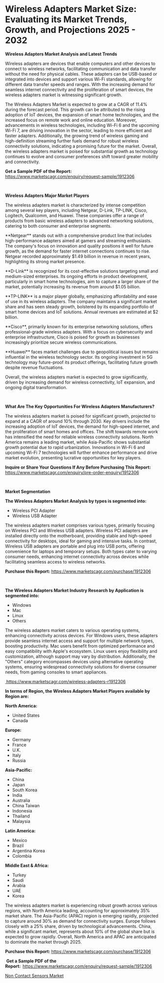 <p><h1>Wireless Adapters Market Size: Evaluating its Market Trends, Growth, and Projections 2025 - 2032</h1></p><p><strong>Wireless Adapters Market Analysis and Latest Trends</strong></p>
<p><p>Wireless adapters are devices that enable computers and other devices to connect to wireless networks, facilitating communication and data transfer without the need for physical cables. These adapters can be USB-based or integrated into devices and support various Wi-Fi standards, allowing for different data transfer speeds and ranges. With the increasing demand for seamless internet connectivity and the proliferation of smart devices, the wireless adapters market is witnessing significant growth.</p><p>The Wireless Adapters Market is expected to grow at a CAGR of 11.4% during the forecast period. This growth can be attributed to the rising adoption of IoT devices, the expansion of smart home technologies, and the increased focus on remote work and online education. Moreover, advancements in wireless technologies, including Wi-Fi 6 and the upcoming Wi-Fi 7, are driving innovation in the sector, leading to more efficient and faster adapters. Additionally, the growing trend of wireless gaming and high-definition streaming further fuels demand for robust wireless connectivity solutions, indicating a promising future for the market. Overall, the wireless adapters market is poised for substantial growth as technology continues to evolve and consumer preferences shift toward greater mobility and connectivity.</p></p>
<p><strong>Get a Sample PDF of the Report:&nbsp;</strong> <a href="https://www.marketscagr.com/enquiry/request-sample/1912306?utm_campaign=2936&utm_medium=2&utm_source=Github&utm_content=ia&utm_term=06042025&utm_id=wireless-adapters">https://www.marketscagr.com/enquiry/request-sample/1912306</a></p>
<p>&nbsp;</p>
<p><strong>Wireless Adapters Major Market Players</strong></p>
<p><p>The wireless adapters market is characterized by intense competition among several key players, including Netgear, D-Link, TP-LINK, Cisco, Logitech, Qualcomm, and Huawei. These companies offer a range of products from basic wireless adapters to advanced networking solutions, catering to both consumer and enterprise segments.</p><p>**Netgear** stands out with a comprehensive product line that includes high-performance adapters aimed at gamers and streaming enthusiasts. The company's focus on innovation and quality positions it well for future growth, as the demand for faster internet connections continues to rise. Netgear recorded approximately $1.49 billion in revenue in recent years, highlighting its strong market presence.</p><p>**D-Link** is recognized for its cost-effective solutions targeting small and medium-sized enterprises. Its ongoing efforts in product development, particularly in smart home technologies, aim to capture a larger share of the market, potentially increasing its revenue from around $1.05 billion.</p><p>**TP-LINK** is a major player globally, emphasizing affordability and ease of use in its wireless adapters. The company maintains a significant market share and has seen steady growth, bolstered by its expanding portfolio of smart home devices and IoT solutions. Annual revenues are estimated at $2 billion.</p><p>**Cisco**, primarily known for its enterprise networking solutions, offers professional-grade wireless adapters. With a focus on cybersecurity and enterprise infrastructure, Cisco is poised for growth as businesses increasingly prioritize secure wireless communications.</p><p>**Huawei** faces market challenges due to geopolitical issues but remains influential in the wireless technology sector. Its ongoing investment in 5G technology may future-proof its product offerings, facilitating future growth despite revenue fluctuations.</p><p>Overall, the wireless adapters market is expected to grow significantly, driven by increasing demand for wireless connectivity, IoT expansion, and ongoing digital transformation.</p></p>
<p>&nbsp;</p>
<p><strong>What Are The Key Opportunities For Wireless Adapters Manufacturers?</strong></p>
<p><p>The wireless adapters market is poised for significant growth, projected to expand at a CAGR of around 10% through 2030. Key drivers include the increasing adoption of IoT devices, the demand for high-speed internet, and the proliferation of smart homes and offices. The shift towards remote work has intensified the need for reliable wireless connectivity solutions. North America remains a leading market, while Asia-Pacific shows substantial growth potential due to rapid urbanization. Innovations in Wi-Fi 6 and upcoming Wi-Fi 7 technologies will further enhance performance and drive market evolution, presenting lucrative opportunities for key players.</p></p>
<p><strong>Inquire or Share Your Questions If Any Before Purchasing This Report:</strong> <a href="https://www.marketscagr.com/enquiry/pre-order-enquiry/1912306?utm_campaign=2936&utm_medium=2&utm_source=Github&utm_content=ia&utm_term=06042025&utm_id=wireless-adapters">https://www.marketscagr.com/enquiry/pre-order-enquiry/1912306</a></p>
<p>&nbsp;</p>
<p><strong>Market Segmentation</strong></p>
<p><strong>The Wireless Adapters Market Analysis by types is segmented into:</strong></p>
<p><ul><li>Wireless PCI Adapter</li><li>Wireless USB Adapter</li></ul></p>
<p><p>The wireless adapters market comprises various types, primarily focusing on Wireless PCI and Wireless USB adapters. Wireless PCI adapters are installed directly onto the motherboard, providing stable and high-speed connectivity for desktops, ideal for gaming and intensive tasks. In contrast, Wireless USB adapters are portable and plug into USB ports, offering convenience for laptops and temporary setups. Both types cater to varying consumer needs, enhancing internet connectivity across devices while facilitating seamless access to wireless networks.</p></p>
<p><strong>Purchase this Report:&nbsp;</strong><a href="https://www.marketscagr.com/purchase/1912306?utm_campaign=2936&utm_medium=2&utm_source=Github&utm_content=ia&utm_term=06042025&utm_id=wireless-adapters">https://www.marketscagr.com/purchase/1912306</a></p>
<p>&nbsp;</p>
<p><strong>The Wireless Adapters Market Industry Research by Application is segmented into:</strong></p>
<p><ul><li>Windows</li><li>Mac</li><li>Linux</li><li>Others</li></ul></p>
<p><p>The wireless adapters market caters to various operating systems, enhancing connectivity across devices. For Windows users, these adapters provide seamless internet access and support for multiple network types, boosting productivity. Mac users benefit from optimized performance and easy compatibility with Apple's ecosystem. Linux users enjoy flexibility and customization, although support may vary by distribution. Additionally, the "Others" category encompasses devices using alternative operating systems, ensuring widespread connectivity solutions for diverse consumer needs, from gaming consoles to smart appliances.</p></p>
<p><a href="https://www.marketscagr.com/wireless-adapters-r1912306?utm_campaign=2936&utm_medium=2&utm_source=Github&utm_content=ia&utm_term=06042025&utm_id=wireless-adapters">&nbsp;https://www.marketscagr.com/wireless-adapters-r1912306</a></p>
<p><strong>In terms of Region, the Wireless Adapters Market Players available by Region are:</strong></p>
<p>
    <p> <strong> North America: </strong>
        <ul>
            <li>United States</li>
            <li>Canada</li>
        </ul>
        </p> 
    <p> <strong> Europe: </strong>
        <ul>
            <li>Germany</li>
            <li>France</li>
            <li>U.K.</li>
            <li>Italy</li>
            <li>Russia</li>
        </ul>
        </p> 
    <p> <strong> Asia-Pacific: </strong>
        <ul>
            <li>China</li>
            <li>Japan</li>
            <li>South Korea</li>
            <li>India</li>
            <li>Australia</li>
            <li>China Taiwan</li>
            <li>Indonesia</li>
            <li>Thailand</li>
            <li>Malaysia</li>
        </ul>
        </p> 
    <p> <strong> Latin America: </strong>
        <ul>
            <li>Mexico</li>
            <li>Brazil</li>
            <li>Argentina Korea</li>
            <li>Colombia</li>
        </ul>
        </p> 
    <p> <strong> Middle East & Africa: </strong>
        <ul>
            <li>Turkey</li>
            <li>Saudi</li>
            <li>Arabia</li>
            <li>UAE</li>
            <li>Korea</li>
        </ul>
    </p>
    </p>
<p><p>The wireless adapters market is experiencing robust growth across various regions, with North America leading, accounting for approximately 35% market share. The Asia-Pacific (APAC) region is emerging rapidly, projected to capture around 30% as demand for connectivity surges. Europe follows closely with a 25% share, driven by technological advancements. China, while a significant market, represents about 10% of the global share but is expected to grow rapidly. Overall, North America and APAC are anticipated to dominate the market through 2025.</p></p>
<p><strong>Purchase this Report: </strong><a href="https://www.marketscagr.com/purchase/1912306?utm_campaign=2936&utm_medium=2&utm_source=Github&utm_content=ia&utm_term=06042025&utm_id=wireless-adapters">https://www.marketscagr.com/purchase/1912306</a></p>
<p>&nbsp;<strong>Get a Sample PDF of the Report:&nbsp;&nbsp;</strong><a href="https://www.marketscagr.com/enquiry/request-sample/1912306?utm_campaign=2936&utm_medium=2&utm_source=Github&utm_content=ia&utm_term=06042025&utm_id=wireless-adapters">https://www.marketscagr.com/enquiry/request-sample/1912306</a></p>
<p><strong></strong></p>
<p><p><a href="https://github.com/zanoligarav/Market-Research-Report-List-1/blob/main/non-contact-sensors-market.md?utm_campaign=2936&utm_medium=2&utm_source=Github&utm_content=ia&utm_term=06042025&utm_id=wireless-adapters">Non Contact Sensors Market</a></p></p>
